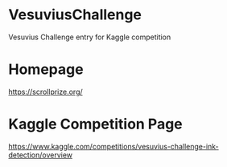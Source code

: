 # VesuviusChallenge
Vesuvius Challenge entry for Kaggle competition

# Homepage

https://scrollprize.org/

# Kaggle Competition Page

https://www.kaggle.com/competitions/vesuvius-challenge-ink-detection/overview


